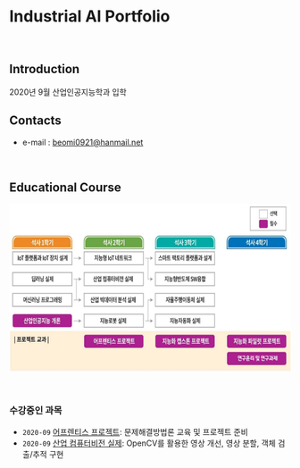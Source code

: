 # **Industrial AI Portfolio** 
</br>

## Introduction

2020년 9월 산업인공지능학과 입학
</br>

## Contacts

- e-mail : beomi0921@hanmail.net
</br>

## Educational Course

<p align="center">
  
<img src="./images/EdCoourse.JPG"  width="640" height="300">

</p>
</br>

### 수강중인 과목

- `2020-09` [어프렌티스 프로젝트](https://github.com/psb1008/industrial-AI/tree/master/projects/어프렌티스-프로젝트): 문제해결방법론 교육 및 프로젝트 준비
- `2020-09` [산업 컴퓨터비전 실제](https://github.com/psb1008/industrial-AI/tree/master/projects/산업-컴퓨터비전-실제): OpenCV를 활용한 영상 개선, 영상 분할, 객체 검출/추적 구현 


